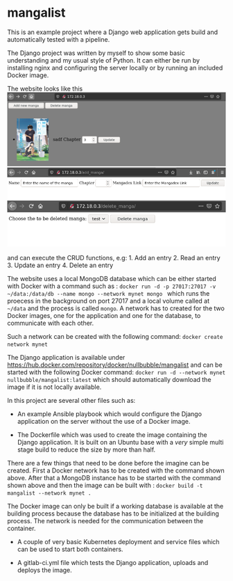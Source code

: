 # mangalist

This is an example project where a Django web application gets build and automatically tested with a pipeline.

The Django project was written by myself to show some basic understanding and my usual style of Python. It can either be run by installing nginx and configuring the server locally or by running an included Docker image.

The website looks like this 
![](Pictures/Home.png)
![](Pictures/Add.png)
![](Pictures/Delete.png)

 and can execute the CRUD functions, e.g:
    1. Add an entry
    2. Read an entry
    3. Update an entry
    4. Delete an entry

The website uses a local MongoDB database which can be either started with Docker with a command such as :
    `docker run -d -p 27017:27017 -v ~/data:/data/db --name mongo --network mynet mongo
`
which runs the proecess in the background on port 27017 and a local volume called at `~/data` and the process is called `mongo`. A network has to created for the two Docker images, one for the application and one for the database, to communicate with each other.

Such a network can be created with the following command: 
`docker create network mynet`

The Django application is available under https://hub.docker.com/repository/docker/nullbubble/mangalist and can be started with the following Docker command:
`docker run -d --network mynet nullbubble/mangalist:latest` which should automatically download the image if it is not locally available.

In this project are several other files such as:


- An example Ansible playbook which would configure the Django application on the server without the use of a Docker image.

- The Dockerfile which was used to create the image containing the Django application. It is built on an Ubuntu base with a _very_ simple multi stage build to reduce the size by more than half. 

There are a few things that need to be done before the imagine can be created. First a Docker network has to be created with the command shown above. After that a MongoDB instance has to be started with the command shown above and then the image can be built with :
`docker build -t mangalist --network mynet .`

The Docker image can only be built if a working database is available at the building process because the database has to be initialized at the building process. The network is needed for the communication between the container.

- A couple of very basic Kubernetes deployment and service files which can be used to start both containers.

- A gitlab-ci.yml file which tests the Django application, uploads and deploys the image.
